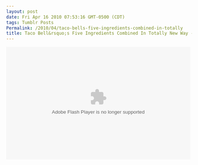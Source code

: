```yaml
---
layout: post
date: Fri Apr 16 2010 07:53:16 GMT-0500 (CDT)
tags: Tumblr Posts
Permalink: /2010/04/taco-bells-five-ingredients-combined-in-totally
title: Taco Bell&rsquo;s Five Ingredients Combined In Totally New Way - The Onion
---
```


<object classid="clsid:d27cdb6e-ae6d-11cf-96b8-444553540000" codebase="http://download.macromedia.com/pub/shockwave/cabs/flash/swflash.cab#version=9,0,0,0" width="500" height="307" id="orn_player" align="middle"><param name="allowScriptAccess" value="sameDomain"><param name="movie" value="http://media.theonion.com/flash/audio/player/player.swf?soundFile=http%3A%2F%2Fmedia%2Etheonion%2Ecom%2Faudio%2Farticles%2Farticle%2F13189%2F418%5FTaco%5FBells%5F5%5FIngredients%5FF%2Emp3&amp;title=Taco%20Bells%20Five%20Ingredients%20Combined%20In%20Totally%20New%20Way&amp;date=Sat%2C%20Nov%2017%202007&amp;slug=taco%2Dbells%2Dfive%2Dingredients%2Dcombined%2Din%2Dtotally%2Dne&amp;autostart=no"><param name="quality" value="high"><param name="bgcolor" value="#ffffff"><embed src="http://media.theonion.com/flash/audio/player/player.swf?soundFile=http%3A%2F%2Fmedia%2Etheonion%2Ecom%2Faudio%2Farticles%2Farticle%2F13189%2F418%5FTaco%5FBells%5F5%5FIngredients%5FF%2Emp3&amp;title=Taco%20Bells%20Five%20Ingredients%20Combined%20In%20Totally%20New%20Way&amp;date=Sat%2C%20Nov%2017%202007&amp;slug=taco%2Dbells%2Dfive%2Dingredients%2Dcombined%2Din%2Dtotally%2Dne&amp;autostart=no" quality="high" bgcolor="#ffffff" width="500" height="307" name="player" align="middle" allowscriptaccess="sameDomain" type="application/x-shockwave-flash" pluginspage="http://www.adobe.com/go/getflashplayer"></object>
